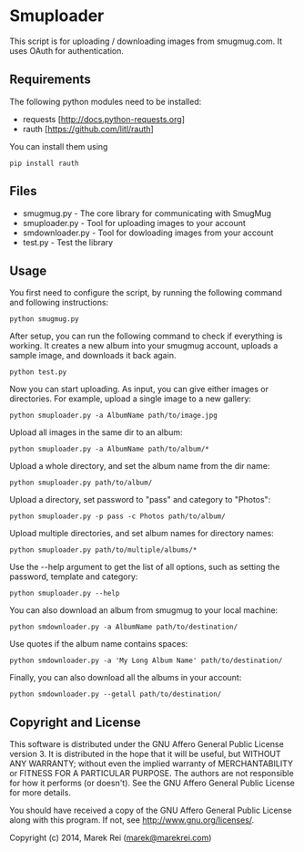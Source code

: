 Smuploader
===========

This script is for uploading / downloading images from smugmug.com. It uses OAuth for authentication.


Requirements
------------

The following python modules need to be installed:

* requests [http://docs.python-requests.org]
* rauth [https://github.com/litl/rauth]

You can install them using

	pip install rauth


Files
-----

* smugmug.py - The core library for communicating with SmugMug
* smuploader.py - Tool for uploading images to your account
* smdownloader.py - Tool for dowloading images from your account
* test.py - Test the library


Usage
-----

You first need to configure the script, by running the following command and following instructions:

	python smugmug.py

After setup, you can run the following command to check if everything is working. It creates a new album into your smugmug account, uploads a sample image, and downloads it back again.

	python test.py

Now you can start uploading. As input, you can give either images or directories. For example, upload a single image to a new gallery:

	python smuploader.py -a AlbumName path/to/image.jpg

Upload all images in the same dir to an album:

	python smuploader.py -a AlbumName path/to/album/*

Upload a whole directory, and set the album name from the dir name:

	python smuploader.py path/to/album/
	
Upload a directory, set password to "pass" and category to "Photos":

	python smuploader.py -p pass -c Photos path/to/album/

Upload multiple directories, and set album names for directory names:

	python smuploader.py path/to/multiple/albums/*

Use the --help argument to get the list of all options, such as setting the password, template and category:

	python smuploader.py --help

You can also download an album from smugmug to your local machine:

	python smdownloader.py -a AlbumName path/to/destination/

Use quotes if the album name contains spaces:

	python smdownloader.py -a 'My Long Album Name' path/to/destination/

Finally, you can also download all the albums in your account:

	python smdownloader.py --getall path/to/destination/


Copyright and License
---------------------

This software is distributed under the GNU Affero General Public License version 3. It is distributed in the hope that it will be useful, but WITHOUT ANY WARRANTY; without even the implied warranty of MERCHANTABILITY or FITNESS FOR A PARTICULAR PURPOSE. The authors are not responsible for how it performs (or doesn't). See the GNU Affero General Public License for more details.

You should have received a copy of the GNU Affero General Public License along with this program. If not, see http://www.gnu.org/licenses/.

Copyright (c) 2014, Marek Rei (marek@marekrei.com)

